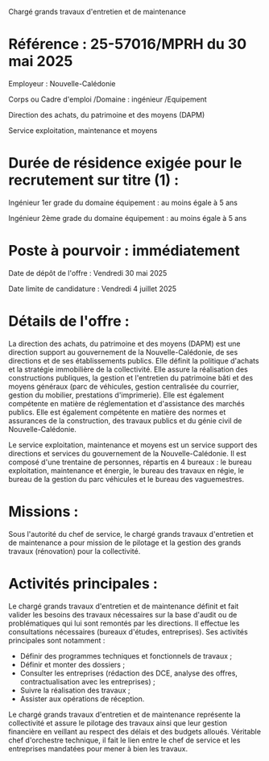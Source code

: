 
Chargé grands travaux d'entretien et de maintenance

# Référence : 25-57016/MPRH du 30 mai 2025

Employeur : Nouvelle-Calédonie

Corps ou Cadre d'emploi /Domaine : ingénieur /Equipement

Direction des achats, du patrimoine et des moyens (DAPM)

Service exploitation, maintenance et moyens

# Durée de résidence exigée pour le recrutement sur titre (1) :

Ingénieur 1er grade du domaine équipement : au moins égale à 5 ans

Ingénieur 2ème grade du domaine équipement : au moins égale à 5 ans

# Poste à pourvoir : immédiatement

Date de dépôt de l'offre : Vendredi 30 mai 2025

Date limite de candidature : Vendredi 4 juillet 2025

# Détails de l'offre :

La direction des achats, du patrimoine et des moyens (DAPM) est une direction support au gouvernement de la Nouvelle-Calédonie, de ses directions et de ses établissements publics. Elle définit la politique d'achats et la stratégie immobilière de la collectivité. Elle assure la réalisation des constructions publiques, la gestion et l'entretien du patrimoine bâti et des moyens généraux (parc de véhicules, gestion centralisée du courrier, gestion du mobilier, prestations d'imprimerie). Elle est également compétente en matière de réglementation et d'assistance des marchés publics. Elle est également compétente en matière des normes et assurances de la construction, des travaux publics et du génie civil de Nouvelle-Calédonie.

Le service exploitation, maintenance et moyens est un service support des directions et services du gouvernement de la Nouvelle-Calédonie. Il est composé d'une trentaine de personnes, répartis en 4 bureaux : le bureau exploitation, maintenance et énergie, le bureau des travaux en régie, le bureau de la gestion du parc véhicules et le bureau des vaguemestres.

# Missions :

Sous l'autorité du chef de service, le chargé grands travaux d'entretien et de maintenance a pour mission de le pilotage et la gestion des grands travaux (rénovation) pour la collectivité.

# Activités principales :

Le chargé grands travaux d'entretien et de maintenance définit et fait valider les besoins des travaux nécessaires sur la base d'audit ou de problématiques qui lui sont remontés par les directions. Il effectue les consultations nécessaires (bureaux d'études, entreprises). Ses activités principales sont notamment :

- Définir des programmes techniques et fonctionnels de travaux ;
- Définir et monter des dossiers ;
- Consulter les entreprises (rédaction des DCE, analyse des offres, contractualisation avec les entreprises) ;
- Suivre la réalisation des travaux ;
- Assister aux opérations de réception.

Le chargé grands travaux d'entretien et de maintenance représente la collectivité et assure le pilotage des travaux ainsi que leur gestion financière en veillant au respect des délais et des budgets alloués. Véritable chef d'orchestre technique, il fait le lien entre le chef de service et les entreprises mandatées pour mener à bien les travaux.


